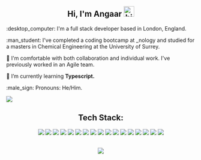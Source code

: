 <h2 align="center"> Hi, I'm Angaar <img src="https://user-images.githubusercontent.com/1303154/88677602-1635ba80-d120-11ea-84d8-d263ba5fc3c0.gif" width="28px" alt="hi"> </h2> 
<p> :desktop_computer:	I'm a full stack developer based in London, England. </p>
<p> :man_student: I've completed a coding bootcamp at _nology and studied for a masters in Chemical Engineering at the University of Surrey. 
<p> 👯 I'm comfortable with both collaboration and individual work. I've previously worked in an Agile team.</p>    
<p> 🌱 I’m currently learning <strong> Typescript. </strong> </p>
<p> :male_sign: Pronouns: He/Him. </p>
<p> <a href = "https://www.linkedin.com/in/angaar-uriakhil-1723a71b4/" target = "_blank"> <img src = "https://img.shields.io/badge/linkedin-%230077B5.svg?style=for-the-badge&logo=linkedin&logoColor=white" /> </a> </p> 
<h2 align="center"> Tech Stack: </h2> 
 <div align="center">
    <img src = "https://img.shields.io/badge/React-20232A?style=for-the-badge&logo=react&logoColor=61DAFB" />
    <img src = "https://img.shields.io/badge/JavaScript-F7DF1E?style=for-the-badge&logo=javascript&logoColor=black" />
    <img src = "https://img.shields.io/badge/Sass-CC6699?style=for-the-badge&logo=sass&logoColor=white" />
    <img src = "https://img.shields.io/badge/MySQL-00000F?style=for-the-badge&logo=mysql&logoColor=white" />
    <img src = "https://img.shields.io/badge/java-%23ED8B00.svg?style=for-the-badge&logo=java&logoColor=white"/>
    <img src = "https://img.shields.io/badge/python-3670A0?style=for-the-badge&logo=python&logoColor=ffdd54"/>
    <img src = "https://img.shields.io/badge/pandas-%23150458.svg?style=for-the-badge&logo=pandas&logoColor=white"/> 
    <img src = "https://img.shields.io/badge/typescript-%23007ACC.svg?style=for-the-badge&logo=typescript&logoColor=white" />
    <img src = "https://img.shields.io/badge/html5-%23E34F26.svg?style=for-the-badge&logo=html5&logoColor=white"/> 
    <img src = "https://img.shields.io/badge/bootstrap-%23563D7C.svg?style=for-the-badge&logo=bootstrap&logoColor=white"/> 
    <img src = "https://img.shields.io/badge/NPM-%23000000.svg?style=for-the-badge&logo=npm&logoColor=white" /> 
    <img src = "https://img.shields.io/badge/spring-%236DB33F.svg?style=for-the-badge&logo=spring&logoColor=white"/> 
    <img src = "https://img.shields.io/badge/figma-%23F24E1E.svg?style=for-the-badge&logo=figma&logoColor=white"/>
    <img src = "https://img.shields.io/badge/git-%23F05033.svg?style=for-the-badge&logo=git&logoColor=white"/> 
    <img src = "https://img.shields.io/badge/-jest-%23C21325?style=for-the-badge&logo=jest&logoColor=white"/> 
    <img src = "https://img.shields.io/badge/-cypress-%23E5E5E5?style=for-the-badge&logo=cypress&logoColor=058a5e">
    <img src = "https://img.shields.io/badge/-TestingLibrary-%23E33332?style=for-the-badge&logo=testing-library&logoColor=white"/> 
</div>
<br> 
<p align="center">
<a href="https://github.com/anuraghazra/github-readme-stats">
  <img src="https://github-readme-stats.vercel.app/api?username=angaar96&show_icons=true&theme=tokyonight"/>
</a>
</p> 
